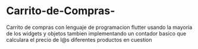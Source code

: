 # Carrito-de-Compras-
Carrito de compras con lenguaje de programacion flutter usando la mayoria de los widgets y objetos tambien implementando un contador basico que calculara el precio de l@s diferentes productos en cuestion 
